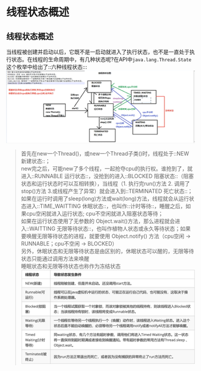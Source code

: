 # 线程状态概述

## 线程状态概述
当线程被创建并启动以后，它既不是一启动就进入了执行状态，也不是一直处于执行状态。在线程的生命周期中，有几种状态呢?在API中`java.lang.Thread.State` 这个枚举中给出了::六种线程状态:::
![](%E7%BA%BF%E7%A8%8B%E7%8A%B6%E6%80%81%E6%A6%82%E8%BF%B0/%E6%88%AA%E5%B1%8F2021-03-04%2011.31.02.png)
> 首先在new一个Thread()，或new一个Thread子类()时，线程处于::NEW 新建状态::；  
> new完之后，可能new了多个线程，一起抢夺cpu的执行权。谁抢到了，就进入::RUNNABLE 运行状态::，没抢到的进入::BLOCKED 阻塞状态::（阻塞状态和运行状态时可以互相转换），当线程（1. 执行完run()方法 2. 调用了stop()方法 3.或线程产生了异常）就会进入到::TERMINATED 死亡状态::；  
> 如果在运行时调用了sleep(long)方法或wait(long)方法，线程就会从运行状态进入::TIME_WAITTING 休眠状态::，也叫作::计时等待::，睡醒之后，如果cpu空闲就进入运行状态; cpu不空闲就进入阻塞状态等待；  
> 如果在运行状态使用了无参数的 Object.wait()方法，那么进程就会进入::WAITTING 无限等待状态::，也叫作植物人状态或永久等待状态；如果要唤醒无限等待状态的进程，就要使用 Object.notify() 方法（cpu空闲 -> RUNNABLE；cpu不空闲 -> BLOCKED）  
> 另外，休眠状态和无限等待状态是由区别的，休眠状态可以醒的，无限等待状态只能通过调用方法来唤醒  
> 睡眠状态和无限等待状态也称作为冻结状态  
![](%E7%BA%BF%E7%A8%8B%E7%8A%B6%E6%80%81%E6%A6%82%E8%BF%B0/%E6%88%AA%E5%B1%8F2021-03-04%2011.30.19.png)

